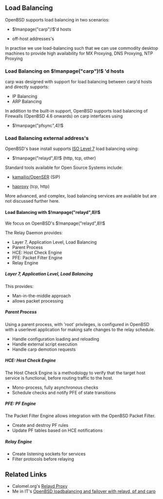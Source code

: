 ## Load Balancing

OpenBSD supports load balancing in two scenarios:

- $!manpage("carp")!$'d hosts

- off-host addresses's
    
In practise we use load-balancing such that we can use
commodity desktop machines to provide high availability for
MX Proxying, DNS Proxying, NTP Proxying    

### Load Balancing on $!manpage("carp")!$ 'd hosts
    
carp was designed with support for load balancing between carp'd hosts
and directly supports:  

-   IP Balancing
-   ARP Balancing
    
In addition to the built-in support, OpenBSD supports load balancing 
of Firewalls (OpenBSD 4.6 onwards) on carp interfaces using

-   $!manpage("pfsync",4)!$ 


### Load Balancing external address's

OpenBSD's base install supports <a href="../monitoring/osi.html">ISO Level 7</a> load balancing using:

-  $!manpage("relayd",8)!$  (http, tcp, other)
    
Standard tools available for Open Source Systems include:

- <a href="http://www.kamailio.org/">kamailio/OpenSER</a> (SIP)

- <a href="http://haproxy.1wt.eu">haproxy</a> (tcp, http)

More advanced, and complex, load balancing services are available 
but are not discussed further here.

#### Load Balancing with $!manpage("relayd",8)!$ 

We focus on OpenBSD's $!manpage("relayd",8)!$ 

The Relay Daemon provides:

-   Layer 7, Application Level, Load Balancing
-   Parent Process
-   HCE: Host Check Engine
-   PFE: Packet Filter Engine
-   Relay Engine

##### Layer 7, Application Level, Load Balancing

This provides:

-   Man-in-the-middle approach
-   allows packet processing
    
##### Parent Process

Using a parent process, with 'root' privileges, is configured
in OpenBSD with a userlevel application for making safe
changes to the relay schedule.

-   Handle configuration loading and reloading
-   Handle external script execution
-   Handle carp demotion requests    
    
##### HCE: Host Check Engine

The Host Check Engine is a methodology to verify that the
target host service is functional, before routing traffic
to the host.

-   Mono-process, fully asynchronous checks
-   Schedule checks and notify PFE of state transitions
    
##### PFE: PF Engine

The Packet Filter Engine allows integration with the OpenBSD
Packet Filter.

-   Create and destroy PF rules
-   Update PF tables based on HCE notifications
    
##### Relay Engine

-   Create listening sockets for services
-   Filter protocols before relaying

## <a name="related">Related Links</a>

- Calomel.org's [Relayd Proxy](
https://calomel.org/relayd.html)
- Me in IT's
[OpenBSD loadbalancing and failover with relayd, pf and carp](
http://meinit.nl/openbsd-loadbalancing-and-failover-relayd-pf-and-carp)